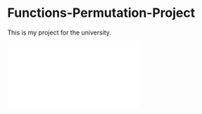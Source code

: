 # Functions-Permutation-Project
This is my project for the university.

![](CSCB109-Project-Permutations.pdf)
